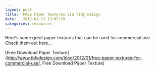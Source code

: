 ```yaml
---
layout: post
title:  FREE Paper Textures via Tidy Design
date:   2012-01-13 13:07:50
categories: resources
---
```


Here's some great paper textures that can be used for commercial use. Check them out here...

[Free Download Paper Texture](http://www.tidydesign.com/blog/2012/01/free-paper-textures-for-commercial-use/, Free Download Paper Texture)
